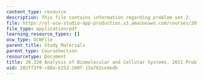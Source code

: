 ```yaml
---
content_type: resource
description: This file contains information regarding problem set 2.
file: https://ol-ocw-studio-app-production.s3.amazonaws.com/courses/20-320-analysis-of-biomolecular-and-cellular-systems-fall-2012/202ff3f9c08ab252100f13a762ce4edb_MIT20_320F12_2011_PS2.pdf
file_type: application/pdf
learning_resource_types: []
ocw_type: OCWFile
parent_title: Study Materials
parent_type: CourseSection
resourcetype: Document
title: 20.320 Analysis of Biomolecular and Cellular Systems, 2011 Problem Set 2
uid: 202ff3f9-c08a-b252-100f-13a762ce4edb
---
```


